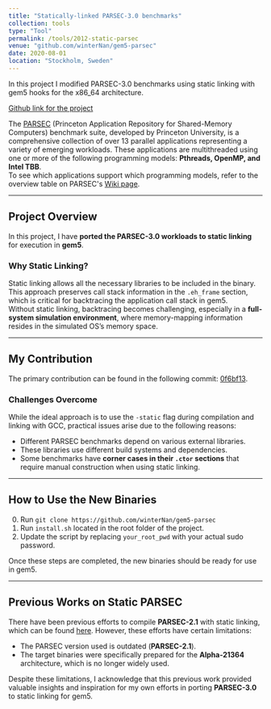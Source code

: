 ```yaml
---
title: "Statically-linked PARSEC-3.0 benchmarks"
collection: tools
type: "Tool"
permalink: /tools/2012-static-parsec
venue: "github.com/winterNan/gem5-parsec"
date: 2020-08-01
location: "Stockholm, Sweden"
---
```


In this project I modified PARSEC-3.0 benchmarks using static linking with gem5 hooks for the x86_64 architecture.

[Github link for the project](https://github.com/winterNan/gem5-parsec)

The [PARSEC](http://parsec.cs.princeton.edu) (Princeton Application Repository for Shared-Memory Computers) benchmark suite, developed by Princeton University, is a comprehensive collection of over 13 parallel applications representing a variety of emerging workloads. These applications are multithreaded using one or more of the following programming models: **Pthreads, OpenMP, and Intel TBB**.  
To see which applications support which programming models, refer to the overview table on PARSEC's [Wiki page](http://wiki.cs.princeton.edu/index.php/PARSEC).

---

## **Project Overview**

In this project, I have **ported the PARSEC-3.0 workloads to static linking** for execution in **gem5**.  

### **Why Static Linking?**

Static linking allows all the necessary libraries to be included in the binary. This approach preserves call stack information in the `.eh_frame` section, which is critical for backtracing the application call stack in gem5.  
Without static linking, backtracing becomes challenging, especially in a **full-system simulation environment**, where memory-mapping information resides in the simulated OS’s memory space.

---

## **My Contribution**

The primary contribution can be found in the following commit: [0f6bf13](https://github.com/winterNan/gem5-parsec/commit/0f6bf132ef36cc9692b6cbc9e72ca5ed5b1ff05a).  

### **Challenges Overcome**

While the ideal approach is to use the `-static` flag during compilation and linking with GCC, practical issues arise due to the following reasons:  
- Different PARSEC benchmarks depend on various external libraries.  
- These libraries use different build systems and dependencies.  
- Some benchmarks have **corner cases in their `.ctor` sections** that require manual construction when using static linking.

---

## **How to Use the New Binaries**

0. Run `git clone https://github.com/winterNan/gem5-parsec`
1. Run `install.sh` located in the root folder of the project.  
2. Update the script by replacing `your_root_pwd` with your actual sudo password.  

Once these steps are completed, the new binaries should be ready for use in gem5.  

---  

## **Previous Works on Static PARSEC**

There have been previous efforts to compile **PARSEC-2.1** with static linking, which can be found [here](https://www.cs.utexas.edu/~cart/parsec_m5/). However, these efforts have certain limitations:

- The PARSEC version used is outdated (**PARSEC-2.1**).
- The target binaries were specifically prepared for the **Alpha-21364** architecture, which is no longer widely used.

Despite these limitations, I acknowledge that this previous work provided valuable insights and inspiration for my own efforts in porting **PARSEC-3.0** to static linking for gem5.

